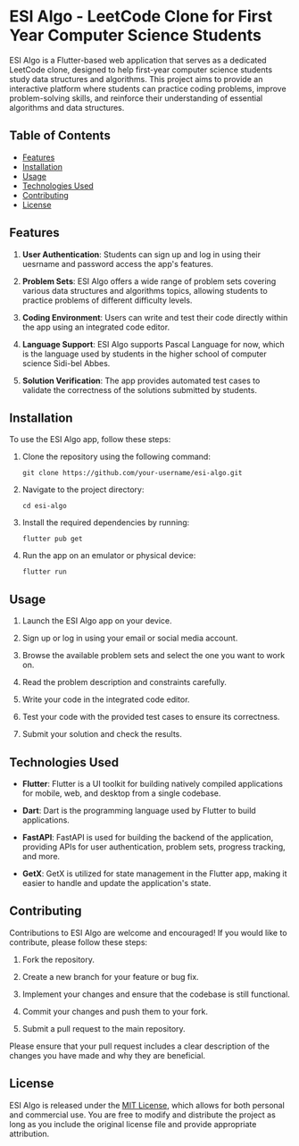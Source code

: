 # ESI Algo - LeetCode Clone for First Year Computer Science Students


ESI Algo is a Flutter-based web application that serves as a dedicated LeetCode clone, designed to help first-year computer science students study data structures and algorithms. This project aims to provide an interactive platform where students can practice coding problems, improve problem-solving skills, and reinforce their understanding of essential algorithms and data structures.

## Table of Contents
- [Features](#features)
- [Installation](#installation)
- [Usage](#usage)
- [Technologies Used](#technologies-used)
- [Contributing](#contributing)
- [License](#license)

## Features

1. **User Authentication**: Students can sign up and log in using their uesrname and password access the app's features.

2. **Problem Sets**: ESI Algo offers a wide range of problem sets covering various data structures and algorithms topics, allowing students to practice problems of different difficulty levels.

3. **Coding Environment**: Users can write and test their code directly within the app using an integrated code editor.

4. **Language Support**: ESI Algo supports Pascal Language for now, which is the language used by students in the higher school of computer science Sidi-bel Abbes.

5. **Solution Verification**: The app provides automated test cases to validate the correctness of the solutions submitted by students.


## Installation

To use the ESI Algo app, follow these steps:

1. Clone the repository using the following command:
   ```
   git clone https://github.com/your-username/esi-algo.git
   ```

2. Navigate to the project directory:
   ```
   cd esi-algo
   ```

3. Install the required dependencies by running:
   ```
   flutter pub get
   ```

4. Run the app on an emulator or physical device:
   ```
   flutter run
   ```

## Usage

1. Launch the ESI Algo app on your device.

2. Sign up or log in using your email or social media account.

3. Browse the available problem sets and select the one you want to work on.

4. Read the problem description and constraints carefully.

5. Write your code in the integrated code editor.

6. Test your code with the provided test cases to ensure its correctness.

7. Submit your solution and check the results.

## Technologies Used

- **Flutter**: Flutter is a UI toolkit for building natively compiled applications for mobile, web, and desktop from a single codebase.

- **Dart**: Dart is the programming language used by Flutter to build applications.

- **FastAPI**: FastAPI is used for building the backend of the application, providing APIs for user authentication, problem sets, progress tracking, and more.

- **GetX**: GetX is utilized for state management in the Flutter app, making it easier to handle and update the application's state.


## Contributing

Contributions to ESI Algo are welcome and encouraged! If you would like to contribute, please follow these steps:

1. Fork the repository.

2. Create a new branch for your feature or bug fix.

3. Implement your changes and ensure that the codebase is still functional.

4. Commit your changes and push them to your fork.

5. Submit a pull request to the main repository.

Please ensure that your pull request includes a clear description of the changes you have made and why they are beneficial.

## License

ESI Algo is released under the [MIT License](LICENSE), which allows for both personal and commercial use. You are free to modify and distribute the project as long as you include the original license file and provide appropriate attribution.
